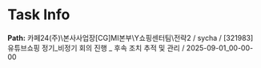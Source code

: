 # Task Info

**Path:** 카페24(주)\본사사업장\[CG]MI본부\Y쇼핑센터팀\전략2 / sycha / [321983] 유튜브쇼핑 정기_비정기 회의 진행 _ 후속 조치 추적 및 관리 / 2025-09-01_00-00-00

